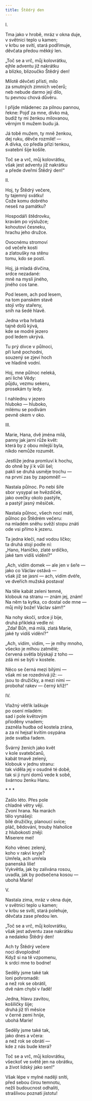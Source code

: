 ```yaml
---
title: Štědrý den
---
```


I.

Tma jako v hrobě, mráz v okna duje,  
v světnici teplo u kamen;  
v krbu se svítí, stará podřimuje,  
děvčata předou měkký len.

„Toč se a vrč, můj kolovrátku,  
ejhle adventu již nakrátku  
a blízko, blizoučko Štědrý den!

Mílotě děvčeti přísti, mílo  
za smutných zimních večerů;  
neb nebude darmo její dílo,  
tu pevnou chová důvěru.

I přijde mládenec za pilnou pannou,  
řekne: Pojď za mne, dívko má,  
budiž ty mi ženkou milovanou,  
věrným ti mužem budu já.

Já tobě mužem, ty mně ženkou,  
dej ruku, děvče rozmilé! —  
A dívka, co předla přízi tenkou,  
svatební šije košile.

Toč se a vrč, můj kolovrátku,  
však jest adventu již nakrátku  
a přede dveřmi Štědrý den!“

II.

Hoj, ty Štědrý večere,  
ty tajemný svátku!  
Cože komu dobrého  
neseš na památku?

Hospodáři štědrovku,  
kravám po výslužce;  
kohoutovi česneku,  
hrachu jeho družce.

Ovocnému stromoví  
od večeře kosti  
a zlatoušky na stěnu  
tomu, kdo se postí.

Hoj, já mladá dívčina,  
srdce nezadané:  
mně na mysli jiného,  
jiného cos tane.

Pod lesem, ach pod lesem,  
na tom panském stavě  
stojí vrby stařeny,  
sníh na šedé hlavě.

Jedna vrba hrbatá  
tajně dolů kývá,  
kde se modré jezero  
pod ledem ukrývá.

Tu prý dívce v půlnoci,  
při luně pochodni,  
souzený se zjeví hoch  
ve hladině vodní.

Hoj, mne půlnoc neleká,  
ani liché Vědy:  
půjdu, vezmu sekeru,  
prosekám ty ledy.

I nahlednu v jezero  
hluboko — hluboko,  
milému se podívám  
pevně okem v oko.

III.

Marie, Hana, dvě jména milá,  
panny jak jarní růže květ:  
která by z obou milejší byla,  
nikdo nemůže rozumět.

Jestliže jedna promluví k hochu,  
do ohně by jí k vůli šel;  
pakli se druhá usměje trochu —  
na první zas by zapomněl! —

Nastala půlnoc. Po nebi šíře  
sbor vysypal se hvězdiček,  
jako ovečky okolo pastýře,  
a pastýř jasný měsíček.

Nastala půlnoc, všech nocí máti,  
půlnoc po Štědrém večeru:  
na mladém sněhu svěží stopu znáti  
ode vsi přímo k jezeru.

Ta jedna klečí, nad vodou líčko;  
ta druhá stojí podle ní:  
„Hano, Haničko, zlaté srdíčko,  
jaké tam vidíš vidění?“

„Ach, vidím domek — ale jen v šeře —  
jako co Václav ostává —  
však již se jasní — ach, vidím dvéře,  
ve dveřích mužská postava!

Na těle kabát zeleni temné,  
klobouk na stranu — znám jej, znám!  
Na něm ta kytka, co dostal ode mne —  
můj milý bože! Václav sám!!“

Na nohy skočí, srdce jí bije,  
druhá přikleká vedle ní:  
„Zdař Bůh, má milá, zlatá Marie,  
jaké ty vidíš vidění?“

„Ach, vidím, vidím, — je mlhy mnoho,  
všecko je mlhou zatmělé;  
červená světla blýskají z toho —  
zdá mi se býti v kostele.

Něco se černá mezi bílými —  
však mi se rozednívá již: —  
jsou to družičky, a mezi nimi —  
proboha! rakev — černý kříž!“

IV.

Vlažný větřík laškuje  
po osení mladém:  
sad i pole květovým  
přioděny vnadem;  
zazněla hudba od kostela zrána,  
a za ní hejsa! kvítím osypána  
jede svatba řadem.

Švárný ženich jako květ  
v kole svatebčanů,  
kabát tmavě zelený,  
klobouk v jednu stranu:  
tak viděla jej v osudné té době,  
tak si ji nyní domů vede k sobě,  
švárnou ženku Hanu.

\* \* \*

Zašlo léto. Přes pole  
chladné větry vějí.  
Zvoní hrana. Na marách  
tělo vynášejí:  
bílé družičky, planoucí svíce;  
pláč, bědování, trouby hlaholíce  
z hlubokosti znějí:  
Miserere mei!

Koho věnec zelený,  
koho v rakvi kryje?  
Umřela, ach umřela  
panenská lilie!  
Vykvětla, jak by zalívána rosou,  
uvadla, jak by podsečena kosou —  
ubohá Marie!

V.

Nastala zima, mráz v okna duje,  
v světnici teplo u kamen;  
v krbu se svítí, stará polehuje,  
děvčata zase předou len.

„Toč se a vrč, můj kolovrátku,  
však jest adventu zase nakrátku  
a nedaleko Štědrý den!

Ach ty Štědrý večere  
noci divoplodné!  
Když si na tě vzpomenu,  
k srdci mne to bodne!

Seděly jsme také tak  
loni pohromadě:  
a než rok se obrátil,  
dvě nám chybí v řadě!

Jedna, hlavu zavitou,  
košiličky šije;  
druhá již tři měsíce  
v černé zemi hnije,  
ubohá Marie!

Seděly jsme také tak,  
jako dnes a včera:  
a než rok se obrátí —  
kde z nás bude která?

Toč se a vrč, můj kolovrátku,  
všeckoť ve světě jen na obrátku,  
a život lidský jako sen!“

Však lépe v mylné naději sníti,  
před sebou čirou temnotu,  
nežli budoucnost odhaliti,  
strašlivou poznati jistotu!
